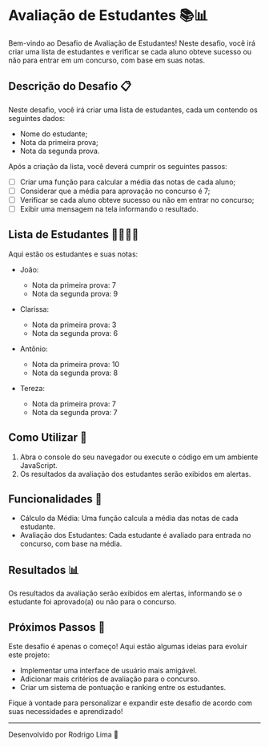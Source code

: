 # Avaliação de Estudantes 📚📊

Bem-vindo ao Desafio de Avaliação de Estudantes! Neste desafio, você irá criar uma lista de estudantes e verificar se cada aluno obteve sucesso ou não para entrar em um concurso, com base em suas notas.

## Descrição do Desafio 📋

Neste desafio, você irá criar uma lista de estudantes, cada um contendo os seguintes dados:
- Nome do estudante;
- Nota da primeira prova;
- Nota da segunda prova.

Após a criação da lista, você deverá cumprir os seguintes passos:

- [ ]  Criar uma função para calcular a média das notas de cada aluno;
- [ ]  Considerar que a média para aprovação no concurso é 7;
- [ ]  Verificar se cada aluno obteve sucesso ou não em entrar no concurso;
- [ ]  Exibir uma mensagem na tela informando o resultado.

## Lista de Estudantes 👩‍🎓👨‍🎓

Aqui estão os estudantes e suas notas:

- João:
  - Nota da primeira prova: 7
  - Nota da segunda prova: 9

- Clarissa:
  - Nota da primeira prova: 3
  - Nota da segunda prova: 6

- Antônio:
  - Nota da primeira prova: 10
  - Nota da segunda prova: 8

- Tereza:
  - Nota da primeira prova: 7
  - Nota da segunda prova: 7

## Como Utilizar 🚀

1. Abra o console do seu navegador ou execute o código em um ambiente JavaScript.
2. Os resultados da avaliação dos estudantes serão exibidos em alertas.

## Funcionalidades 🔧

- Cálculo da Média: Uma função calcula a média das notas de cada estudante.
- Avaliação dos Estudantes: Cada estudante é avaliado para entrada no concurso, com base na média.

## Resultados 📊

Os resultados da avaliação serão exibidos em alertas, informando se o estudante foi aprovado(a) ou não para o concurso.

## Próximos Passos 🌟

Este desafio é apenas o começo! Aqui estão algumas ideias para evoluir este projeto:

- Implementar uma interface de usuário mais amigável.
- Adicionar mais critérios de avaliação para o concurso.
- Criar um sistema de pontuação e ranking entre os estudantes.

Fique à vontade para personalizar e expandir este desafio de acordo com suas necessidades e aprendizado!

---

Desenvolvido por Rodrigo Lima 💼
